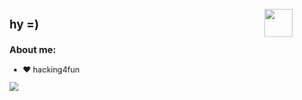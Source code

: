 <p align="left">
  <img align="right" src="https://data.whicdn.com/images/232263957/original.gif" width="50px"> 
</p>

## hy =)



### About me:
- :heart: hacking4fun

![](https://i.pinimg.com/originals/5d/8e/82/5d8e82e00df23332e55c8ee1e6ee8a06.gif)


